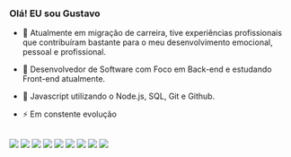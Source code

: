 ### Olá! EU sou Gustavo

- 🔭 Atualmente em migração de carreira, tive experiências profissionais que contribuíram bastante para o meu desenvolvimento emocional, pessoal e profissional.
- 🌱 Desenvolvedor de Software com Foco em Back-end e estudando Front-end atualmente. 
- 💬 Javascript utilizando o Node.js, SQL, Git e Github.
- ⚡ Em constente evolução

  ##

  <div> 
 <img src="https://img.shields.io/badge/JavaScript-F7DF1E?style=for-the-badge&logo=javascript&logoColor=black" target="_blank">
 <img src="https://img.shields.io/badge/Node.js-43853D?style=for-the-badge&logo=node.js&logoColor=white" target="_blank">
 <img src="https://img.shields.io/badge/Java-ED8B00?style=for-the-badge&logo=openjdk&logoColor=white" target="_blank">
 <img src="	https://img.shields.io/badge/Express.js-404D59?style=for-the-badge" target="_blank">
 <img src="https://img.shields.io/badge/MySQL-00000F?style=for-the-badge&logo=mysql&logoColor=white" target="_blank">
 <img src="	https://img.shields.io/badge/HTML-239120?style=for-the-badge&logo=html5&logoColor=white" target="_blank">
 <img src="https://img.shields.io/badge/CSS-239120?&style=for-the-badge&logo=css3&logoColor=white" target="_blank">
  <a href = "mailto:gustavo-coelh21@gmail.com"><img src="https://img.shields.io/badge/-Gmail-%23333?style=for-the-badge&logo=gmail&logoColor=white" target="_blank"></a>
  <a href="https://www.linkedin.com/in/gustavo-coelho-15b92b1b9/" target="_blank"><img src="https://img.shields.io/badge/-LinkedIn-%230077B5?style=for-the-badge&logo=linkedin&logoColor=white" target="_blank"></a> 
  
</div>

